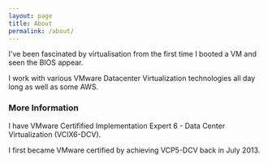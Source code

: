 ```yaml
---
layout: page
title: About
permalink: /about/
---
```


I've been fascinated by virtualisation from the first time I booted a VM and seen the BIOS appear.

I work with various VMware Datacenter Virtualization technologies all day long as well as some AWS.

### More Information

I have VMware Certifified Implementation Expert 6 - Data Center Virtualization (VCIX6-DCV).

I first became VMware certified by achieving VCP5-DCV back in July 2013.

